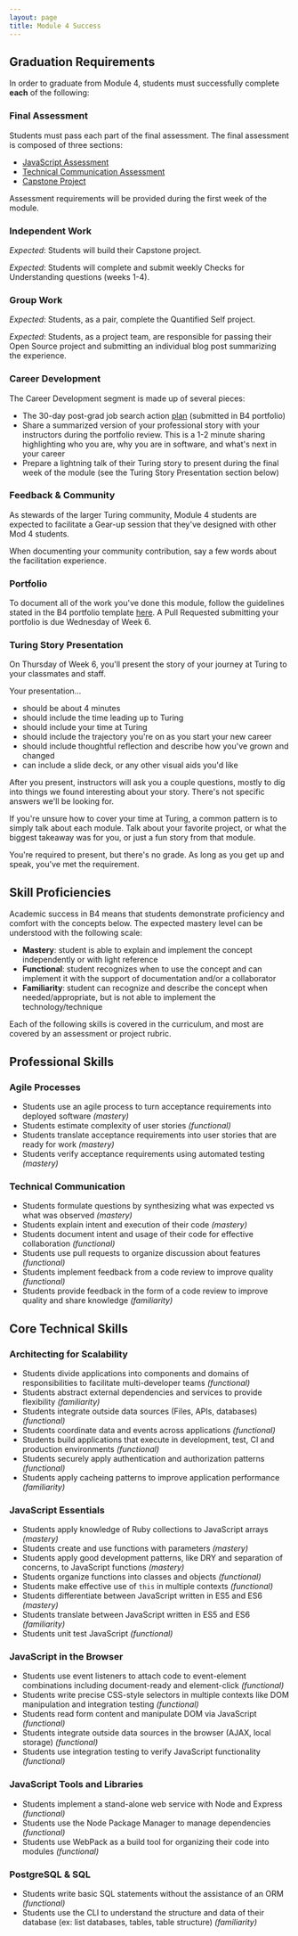 ```yaml
---
layout: page
title: Module 4 Success
---
```


## Graduation Requirements

In order to graduate from Module 4, students must successfully complete **each** of the following:

### Final Assessment

Students must pass each part of the final assessment. The final assessment is composed of three sections:

* [JavaScript Assessment]()
* [Technical Communication Assessment]()
* [Capstone Project]()

Assessment requirements will be provided during the first week of the module.

### Independent Work

*Expected*: Students will build their Capstone project.

*Expected*: Students will complete and submit weekly Checks for Understanding questions (weeks 1-4).

### Group Work

*Expected*: Students, as a pair, complete the Quantified Self project.

*Expected*: Students, as a project team, are responsible for passing their Open Source project and submitting an individual blog post summarizing the experience.

### Career Development

The Career Development segment is made up of several pieces:

- The 30-day post-grad job search action [plan](https://github.com/turingschool/career-development-curriculum/blob/master/module_four/post_grad_plan.md) (submitted in B4 portfolio)
- Share a summarized version of your professional story with your instructors during the portfolio review. This is a 1-2 minute sharing highlighting who you are, why you are in software, and what's next in your career
- Prepare a lightning talk of their Turing story to present during the final week of the module (see the Turing Story Presentation section below)

### Feedback & Community

As stewards of the larger Turing community, Module 4 students are expected to facilitate a Gear-up session that they've designed with other Mod 4 students.

When documenting your community contribution, say a few words about the facilitation experience.

### Portfolio

To document all of the work you've done this module, follow the guidelines stated in the B4 portfolio template [here](https://github.com/turingschool/portfolios/tree/master/templates/BEM4_template.md). A Pull Requested submitting your portfolio is due Wednesday of Week 6.

### Turing Story Presentation

On Thursday of Week 6, you'll present the story of your journey at Turing to your classmates and staff.

Your presentation...

-   should be about 4 minutes
-   should include the time leading up to Turing
-   should include your time at Turing
-   should include the trajectory you're on as you start your new career
-   should include thoughtful reflection and describe how you've grown and changed
-   can include a slide deck, or any other visual aids you'd like

After you present, instructors will ask you a couple questions, mostly to dig into things we found interesting about your story. There's not specific answers we'll be looking for.

If you're unsure how to cover your time at Turing, a common pattern is to simply talk about each module. Talk about your favorite project, or what the biggest takeaway was for you, or just a fun story from that module.

You're required to present, but there's no grade. As long as you get up and speak, you've met the requirement.

## Skill Proficiencies

Academic success in B4 means that students demonstrate proficiency and comfort with the concepts below. The expected mastery level can be understood with the following scale:

* **Mastery**: student is able to explain and implement the concept independently or with light reference
* **Functional**: student recognizes when to use the concept and can implement it with the support of documentation and/or a collaborator
* **Familiarity**: student can recognize and describe the concept when needed/appropriate, but is not able to implement the technology/technique

Each of the following skills is covered in the curriculum, and most are covered by an assessment or project rubric.

## Professional Skills

### Agile Processes

* Students use an agile process to turn acceptance requirements into deployed software *(mastery)*
* Students estimate complexity of user stories *(functional)*
* Students translate acceptance requirements into user stories that are ready for work *(mastery)*
* Students verify acceptance requirements using automated testing *(mastery)*

### Technical Communication

* Students formulate questions by synthesizing what was expected vs what was observed *(mastery)*
* Students explain intent and execution of their code *(mastery)*
* Students document intent and usage of their code for effective collaboration *(functional)*
* Students use pull requests to organize discussion about features *(functional)*
* Students implement feedback from a code review to improve quality *(functional)*
* Students provide feedback in the form of a code review to improve quality and share knowledge *(familiarity)*

## Core Technical Skills

### Architecting for Scalability

* Students divide applications into components and domains of responsibilities to facilitate multi-developer teams *(functional)*
* Students abstract external dependencies and services to provide flexibility *(familiarity)*
* Students integrate outside data sources (Files, APIs, databases) *(functional)*
* Students coordinate data and events across applications *(functional)*
* Students build applications that execute in development, test, CI and production environments *(functional)*
* Students securely apply authentication and authorization patterns *(functional)*
* Students apply cacheing patterns to improve application performance *(familiarity)*

### JavaScript Essentials

* Students apply knowledge of Ruby collections to JavaScript arrays *(mastery)*
* Students create and use functions with parameters *(mastery)*
* Students apply good development patterns, like DRY and separation of concerns, to JavaScript functions *(mastery)*
* Students organize functions into classes and objects *(functional)*
* Students make effective use of `this` in multiple contexts *(functional)*
* Students differentiate between JavaScript written in ES5 and ES6 *(mastery)*
* Students translate between JavaScript written in ES5 and ES6 *(familiarity)*
* Students unit test JavaScript *(functional)*

### JavaScript in the Browser

* Students use event listeners to attach code to event-element combinations including document-ready and element-click *(functional)*
* Students write precise CSS-style selectors in multiple contexts like DOM manipulation and integration testing *(functional)*
* Students read form content and manipulate DOM via JavaScript *(functional)*
* Students integrate outside data sources in the browser (AJAX, local storage) *(functional)*
* Students use integration testing to verify JavaScript functionality *(functional)*

### JavaScript Tools and Libraries

* Students implement a stand-alone web service with Node and Express *(functional)*
* Students use the Node Package Manager to manage dependencies *(functional)*
* Students use WebPack as a build tool for organizing their code into modules *(functional)*

### PostgreSQL & SQL

* Students write basic SQL statements without the assistance of an ORM *(functional)*
* Students use the CLI to understand the structure and data of their database (ex: list databases, tables, table structure) *(familiarity)*
